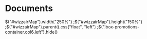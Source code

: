 Documents
=========
$("#wizzairMap").width("250%") ;$("#wizzairMap").height("150%") ;$("#wizzairMap").parent().css("float", "left") ;$(".box-promotions-container.col6.left").hide()
